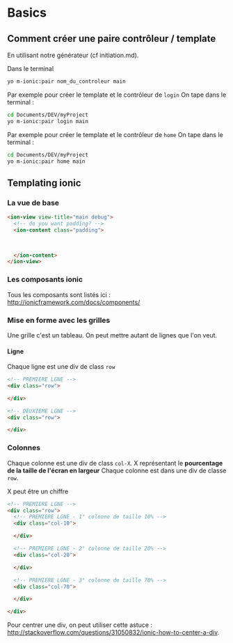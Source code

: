 # Basics

## Comment créer une paire contrôleur / template

En utilisant notre générateur (cf initiation.md).

Dans le terminal

```bash
yo m-ionic:pair nom_du_controleur main
```

Par exemple pour créer le template et le contrôleur de `login` On tape dans le terminal :

```bash
cd Documents/DEV/myProject
yo m-ionic:pair login main
```

Par exemple pour créer le template et le contrôleur de `home` On tape dans le terminal :

```bash
cd Documents/DEV/myProject
yo m-ionic:pair home main
```
## Templating ionic


### La vue de base

```html
<ion-view view-title="main debug">
  <!-- do you want padding? -->
  <ion-content class="padding">

    

  </ion-content>
</ion-view>
```


### Les composants ionic

Tous les composants sont listés ici : http://ionicframework.com/docs/components/


### Mise en forme avec les grilles

Une grille c'est un tableau.
On peut mettre autant de lignes que l'on veut.

#### Ligne

Chaque ligne est une div de class `row`

```html
<!-- PREMIERE LGNE -->
<div class="row">

</div>

<!-- DEUXIEME LGNE -->
<div class="row">

</div>

```

### Colonnes

Chaque colonne est une div de class `col-X`. X représentant le **pourcentage de la taille de l'écran en largeur**
Chaque colonne est dans une div de classe `row`.

X peut être un chiffre

```html
<!-- PREMIERE LGNE -->
<div class="row">
  <!-- PREMIERE LGNE - 1° colonne de taille 10% -->
  <div class="col-10">

  </div>

  <!-- PREMIERE LGNE - 2° colonne de taille 20% -->
  <div class="col-20">

  </div>

  <!-- PREMIERE LGNE - 3° colonne de taille 70% -->
  <div class="col-70">

  </div>

</div>

```

Pour centrer une div, on peut utiliser cette astuce : http://stackoverflow.com/questions/31050832/ionic-how-to-center-a-div.
